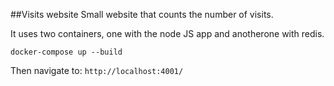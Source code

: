 ##Visits website 
Small website that counts the number of visits.

It uses two containers, one with the node JS app and anotherone with redis.

```
docker-compose up --build
```

Then navigate to: `http://localhost:4001/`